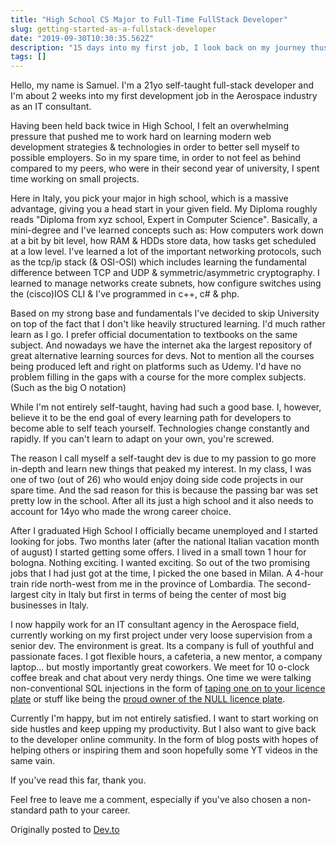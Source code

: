 ```yaml
---
title: "High School CS Major to Full-Time FullStack Developer"
slug: getting-started-as-a-fullstack-developer
date: "2019-09-30T10:30:35.562Z"
description: "15 days into my first job, I look back on my journey thus far. Having majored in CS in highschool, self-teaching myself the skills necessary to land a good job in the biggest City in italy, Milan."
tags: []
---
```


Hello, my name is Samuel. I'm a 21yo self-taught full-stack developer and I'm about 2 weeks into my first development job in the Aerospace industry as an IT consultant.

Having been held back twice in High School, I felt an overwhelming pressure that pushed me to work hard on learning modern web development strategies & technologies in order to better sell myself to possible employers. So in my spare time, in order to not feel as behind compared to my peers, who were in their second year of university, I spent time working on small projects.

Here in Italy, you pick your major in high school, which is a massive advantage, giving you a head start in your given field. My Diploma roughly reads "Diploma from xyz school, Expert in Computer Science". Basically, a mini-degree and I've learned concepts such as:
How computers work down at a bit by bit level, how RAM & HDDs store data, how tasks get scheduled at a low level. I've learned a lot of the important networking protocols, such as the tcp/ip stack (& OSI-OSI) which includes learning the fundamental difference between TCP and UDP & symmetric/asymmetric cryptography. I learned to manage networks create subnets, how configure switches using the (cisco)IOS CLI & I've programmed in c++, c# & php.

Based on my strong base and fundamentals I've decided to skip University on top of the fact that I don't like heavily structured learning. I'd much rather learn as I go. I prefer official documentation to textbooks on the same subject. And nowadays we have the internet aka the largest repository of great alternative learning sources for devs. Not to mention all the courses being produced left and right on platforms such as Udemy. I'd have no problem filling in the gaps with a course for the more complex subjects. (Such as the big O notation)

While I'm not entirely self-taught, having had such a good base. I, however, believe it to be the end goal of every learning path for developers to become able to self teach yourself. Technologies change constantly and rapidly. If you can't learn to adapt on your own, you're screwed.

The reason I call myself a self-taught dev is due to my passion to go more in-depth and learn new things that peaked my interest. In my class, I was one of two (out of 26) who would enjoy doing side code projects in our spare time. And the sad reason for this is because the passing bar was set pretty low in the school. After all its just a high school and it also needs to account for 14yo who made the wrong career choice.

After I graduated High School I officially became unemployed and I started looking for jobs. Two months later (after the national Italian vacation month of august) I started getting some offers. I lived in a small town 1 hour for bologna. Nothing exciting. I wanted exciting. So out of the two promising jobs that I had just got at the time, I picked the one based in Milan. A 4-hour train ride north-west from me in the province of Lombardia. The second-largest city in Italy but first in terms of being the center of most big businesses in Italy.

I now happily work for an IT consultant agency in the Aerospace field, currently working on my first project under very loose supervision from a senior dev. The environment is great. Its a company is full of youthful and passionate faces. I got flexible hours, a cafeteria, a new mentor, a company laptop... but mostly importantly great coworkers. We meet for 10 o-clock coffee break and chat about very nerdy things. One time we were talking non-conventional SQL injections in the form of [taping one on to your licence plate](https://www.reddit.com/r/geek/comments/1j9tn3/speed_camera_sql_injection/) or stuff like being the [proud owner of the NULL licence plate](https://nakedsecurity.sophos.com/2019/08/15/null-license-plate-gets-security-researcher-12k-in-tickets/).

Currently I'm happy, but im not entirely satisfied. I want to start working on side hustles and keep upping my productivity. But I also want to give back to the developer online community. In the form of blog posts with hopes of helping others or inspiring them and soon hopefully some YT videos in the same vain.

If you've read this far, thank you.

Feel free to leave me a comment, especially if you've also chosen a non-standard path to your career.

Originally posted to [Dev.to](https://dev.to/metruzanca/hello-world-from-high-school-to-it-consultant-10nl)
